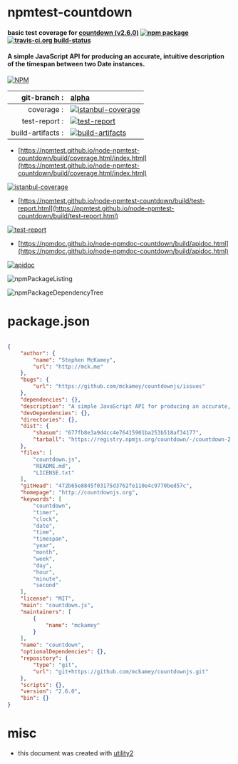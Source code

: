 # npmtest-countdown

#### basic test coverage for  [countdown (v2.6.0)](http://countdownjs.org)  [![npm package](https://img.shields.io/npm/v/npmtest-countdown.svg?style=flat-square)](https://www.npmjs.org/package/npmtest-countdown) [![travis-ci.org build-status](https://api.travis-ci.org/npmtest/node-npmtest-countdown.svg)](https://travis-ci.org/npmtest/node-npmtest-countdown)

#### A simple JavaScript API for producing an accurate, intuitive description of the timespan between two Date instances.

[![NPM](https://nodei.co/npm/countdown.png?downloads=true&downloadRank=true&stars=true)](https://www.npmjs.com/package/countdown)

| git-branch : | [alpha](https://github.com/npmtest/node-npmtest-countdown/tree/alpha)|
|--:|:--|
| coverage : | [![istanbul-coverage](https://npmtest.github.io/node-npmtest-countdown/build/coverage.badge.svg)](https://npmtest.github.io/node-npmtest-countdown/build/coverage.html/index.html)|
| test-report : | [![test-report](https://npmtest.github.io/node-npmtest-countdown/build/test-report.badge.svg)](https://npmtest.github.io/node-npmtest-countdown/build/test-report.html)|
| build-artifacts : | [![build-artifacts](https://npmtest.github.io/node-npmtest-countdown/glyphicons_144_folder_open.png)](https://github.com/npmtest/node-npmtest-countdown/tree/gh-pages/build)|

- [https://npmtest.github.io/node-npmtest-countdown/build/coverage.html/index.html](https://npmtest.github.io/node-npmtest-countdown/build/coverage.html/index.html)

[![istanbul-coverage](https://npmtest.github.io/node-npmtest-countdown/build/screenCapture.buildCi.browser.%252Ftmp%252Fbuild%252Fcoverage.lib.html.png)](https://npmtest.github.io/node-npmtest-countdown/build/coverage.html/index.html)

- [https://npmtest.github.io/node-npmtest-countdown/build/test-report.html](https://npmtest.github.io/node-npmtest-countdown/build/test-report.html)

[![test-report](https://npmtest.github.io/node-npmtest-countdown/build/screenCapture.buildCi.browser.%252Ftmp%252Fbuild%252Ftest-report.html.png)](https://npmtest.github.io/node-npmtest-countdown/build/test-report.html)

- [https://npmdoc.github.io/node-npmdoc-countdown/build/apidoc.html](https://npmdoc.github.io/node-npmdoc-countdown/build/apidoc.html)

[![apidoc](https://npmdoc.github.io/node-npmdoc-countdown/build/screenCapture.buildCi.browser.%252Ftmp%252Fbuild%252Fapidoc.html.png)](https://npmdoc.github.io/node-npmdoc-countdown/build/apidoc.html)

![npmPackageListing](https://npmtest.github.io/node-npmtest-countdown/build/screenCapture.npmPackageListing.svg)

![npmPackageDependencyTree](https://npmtest.github.io/node-npmtest-countdown/build/screenCapture.npmPackageDependencyTree.svg)



# package.json

```json

{
    "author": {
        "name": "Stephen McKamey",
        "url": "http://mck.me"
    },
    "bugs": {
        "url": "https://github.com/mckamey/countdownjs/issues"
    },
    "dependencies": {},
    "description": "A simple JavaScript API for producing an accurate, intuitive description of the timespan between two Date instances.",
    "devDependencies": {},
    "directories": {},
    "dist": {
        "shasum": "677fb8e3a9d4cc4e76415901ba253b518af34177",
        "tarball": "https://registry.npmjs.org/countdown/-/countdown-2.6.0.tgz"
    },
    "files": [
        "countdown.js",
        "README.md",
        "LICENSE.txt"
    ],
    "gitHead": "472b65e8845f03175d3762fe110e4c9770bed57c",
    "homepage": "http://countdownjs.org",
    "keywords": [
        "countdown",
        "timer",
        "clock",
        "date",
        "time",
        "timespan",
        "year",
        "month",
        "week",
        "day",
        "hour",
        "minute",
        "second"
    ],
    "license": "MIT",
    "main": "countdown.js",
    "maintainers": [
        {
            "name": "mckamey"
        }
    ],
    "name": "countdown",
    "optionalDependencies": {},
    "repository": {
        "type": "git",
        "url": "git+https://github.com/mckamey/countdownjs.git"
    },
    "scripts": {},
    "version": "2.6.0",
    "bin": {}
}
```



# misc
- this document was created with [utility2](https://github.com/kaizhu256/node-utility2)
